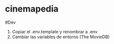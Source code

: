# cinemapedia



#Dev
1. Copiar el .env.template y renombrar a .env
2. Cambiar las variables de entorno (The MovieDB)